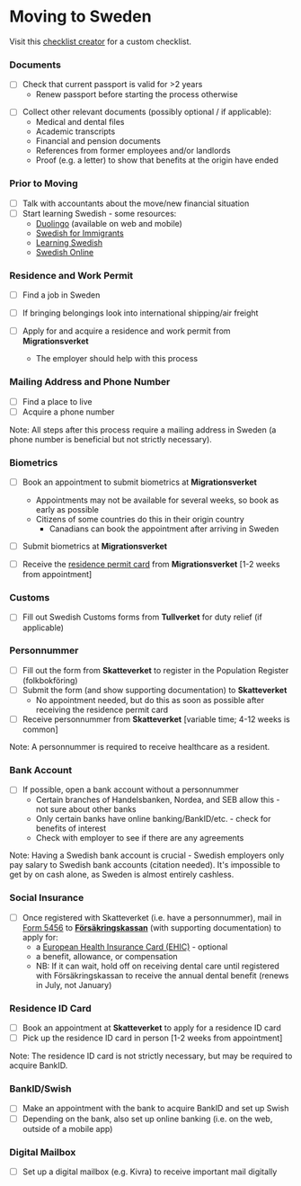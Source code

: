 # Moving to Sweden

<!--
## Pre-Arrival
-->

Visit this [checklist creator](https://www.movetogothenburg.com/personal-guide/#questions) for a custom checklist.

### Documents
- [ ] Check that current passport is valid for >2 years
  - Renew passport before starting the process otherwise
<!-- something about multiple passports -->

<!--
  - Marriage or domestic partnership certificate
  - Birth certificate for each child
-->

- [ ] Collect other relevant documents (possibly optional / if applicable):
  - Medical and dental files
  - Academic transcripts
  - Financial and pension documents
  - References from former employees and/or landlords
  - Proof (e.g. a letter) to show that benefits at the origin have ended

<!-- life and accident insurance -->

### Prior to Moving
- [ ] Talk with accountants about the move/new financial situation
- [ ] Start learning Swedish - some resources:
  - [Duolingo](https://www.duolingo.com/) (available on web and mobile)
  - [Swedish for Immigrants](https://vuxenutbildning.stockholm/sfi/swedish-for-immigrants/)
  - [Learning Swedish](https://learningswedish.se/courses/)
  - [Swedish Online](http://www.folkuniversitetet.se/In-English/Swedish-courses/Swedish-On-Line/)

### Residence and Work Permit
- [ ] Find a job in Sweden

- [ ] If bringing belongings look into international shipping/air freight

- [ ] Apply for and acquire a residence and work permit from **Migrationsverket**
  - The employer should help with this process

### Mailing Address and Phone Number
- [ ] Find a place to live
- [ ] Acquire a phone number

Note: All steps after this process require a mailing address in Sweden (a phone number is beneficial but not strictly necessary).

### Biometrics
- [ ] Book an appointment to submit biometrics at **Migrationsverket**
  - Appointments may not be available for several weeks, so book as early as possible
  - Citizens of some countries do this in their origin country
    - Canadians can book the appointment after arriving in Sweden
- [ ] Submit biometrics at **Migrationsverket**

- [ ] Receive the [residence permit card](https://www.migrationsverket.se/English/Private-individuals/Residence-permit-card.html) from **Migrationsverket** [1-2 weeks from appointment]

### Customs
- [ ] Fill out Swedish Customs forms from **Tullverket** for duty relief (if applicable)

### Personnummer
- [ ] Fill out the form from **Skatteverket** to register in the Population Register (folkbokföring)
- [ ] Submit the form (and show supporting documentation) to **Skatteverket**
  - No appointment needed, but do this as soon as possible after receiving the residence permit card
- [ ] Receive personnummer from **Skatteverket** [variable time; 4-12 weeks is common]

Note: A personnummer is required to receive healthcare as a resident.

### Bank Account
- [ ] If possible, open a bank account without a personnummer
  - Certain branches of Handelsbanken, Nordea, and SEB allow this - not sure about other banks
  - Only certain banks have online banking/BankID/etc. - check for benefits of interest
  - Check with employer to see if there are any agreements

Note: Having a Swedish bank account is crucial - Swedish employers only pay salary to Swedish bank accounts (citation needed). It's impossible to get by on cash alone, as Sweden is almost entirely cashless.

### Social Insurance
- [ ] Once registered with Skatteverket (i.e. have a personnummer), mail in [Form 5456](https://www.forsakringskassan.se/privatpers/flytta-till-arbeta-studera-eller-nyanland-i-sverige/flytta-till_sverige/) to [**Försäkringskassan**](www.forsakringskassan.se) (with supporting documentation) to apply for:
  - a [European Health Insurance Card (EHIC)](https://www.forsakringskassan.se/privatpers/resa_arbeta_studera_eller_fa_vard_utomlands/resa_utomlands/) - optional
  - a benefit, allowance, or compensation
  - NB: If it can wait, hold off on receiving dental care until registered with Försäkringskassan to receive the annual dental benefit (renews in July, not January)

### Residence ID Card
- [ ] Book an appointment at **Skatteverket** to apply for a residence ID card
- [ ] Pick up the residence ID card in person [1-2 weeks from appointment]

Note: The residence ID card is not strictly necessary, but may be required to acquire BankID.

### BankID/Swish
- [ ] Make an appointment with the bank to acquire BankID and set up Swish
- [ ] Depending on the bank, also set up online banking (i.e. on the web, outside of a mobile app)

### Digital Mailbox
- [ ] Set up a digital mailbox (e.g. Kivra) to receive important mail digitally

<!--
// todo
- getting mail
- paying bills
- savings accounts?
- taxes
- pension
- healthcare
// out of scope
- driver's licence
- student visa
- loans / mortgages
-->

<!--
https://sweden.se/society/10-tips-for-your-move-to-sweden/
https://sweden.se/society/20-things-to-know-before-moving-to-sweden/
https://www.internations.org/go/moving-to-sweden
https://www.thelocal.se/20160803/17-mistakes-foreigners-make-when-moving-to-sweden
https://www.thelocal.se/20150602/a-stockholmers-guide-to-navigating-the-stockholm-tube
https://www.thelocal.se/20150818/ten-words-to-learn-before-dating-in-sweden
https://www.thelocal.se/20170207/what-are-the-biggest-challenges-of-moving-to-sweden-relocate-to-sweden-tlccu
https://transferwise.com/gb/blog/moving-to-sweden-guide
-->
